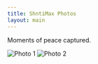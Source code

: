 ```yaml
---
title: ShntiMax Photos
layout: main
---
```

Moments of peace captured.
<div class="gallery">
  <img src="/assets/photo1.jpg" alt="Photo 1">
  <img src="/assets/photo2.jpg" alt="Photo 2">
</div>
